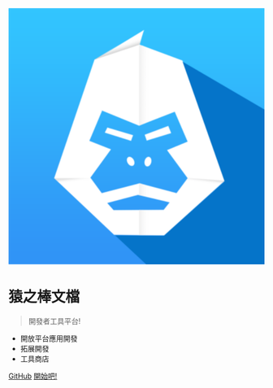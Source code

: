 <!-- _coverpage.md -->

![logo](_media/icon.svg)

# 猿之棒文檔

> 開發者工具平台!

- 開放平台應用開發
- 拓展開發
- 工具商店

<a href="https://github.com/yuanzhibang-tool/TTQM-Docs/" target="_blank">GitHub</a>
[開始吧!](get_started)

